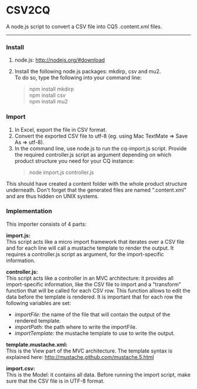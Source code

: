 
CSV2CQ
======

A node.js script to convert a CSV file into CQ5 .content.xml files.

---

### Install ###

1. node.js: http://nodejs.org/#download

2. Install the following node.js packages: mkdirp, csv and mu2.  
   To do so, type the following into your command line:
    > npm install mkdirp  
    > npm install csv  
    > npm install mu2  

### Import ###

1. In Excel, export the file in CSV format.
2. Convert the exported CSV file to utf-8
   (eg. using Mac TextMate => Save As => utf-8).
3. In the command line, use node.js to run the cq-import.js script.
   Provide the required controller.js script as argument depending
   on which product structure you need for your CQ instance:
    > node import.js controller.js

This should have created a content folder with the whole product
structure underneath. Don't forget that the generated files are
named ".content.xml" and are thus hidden on UNIX systems.

### Implementation ###

This importer consists of 4 parts:

**import.js:**  
This script acts like a micro import framework that iterates over
a CSV file and for each line will call a mustache template to
render the output. It requires a controller.js script as argument,
for the import-specific information.

**controller.js:**  
This script acts like a controller in an MVC architecture: it
provides all import-specific information, like the CSV file to
import and a "transform" function that will be called for each CSV
row. This function allows to edit the data before the template is
rendered. It is important that for each row the following variables
are set:

* *importFile:* the name of the file that will contain the output of
  the rendered template.
* *importPath:* the path where to write the importFile.
* *importTemplate:* the mustache template to use to write the output.

**template.mustache.xml:**  
This is the View part of the MVC architecture. The template syntax
is explained here: http://mustache.github.com/mustache.5.html

**import.csv:**  
This is the Model: it contains all data. Before running the
import script, make sure that the CSV file is in UTF-8 format.

